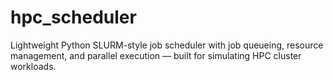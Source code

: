 # hpc_scheduler
Lightweight Python SLURM-style job scheduler with job queueing, resource management, and parallel execution — built for simulating HPC cluster workloads.
